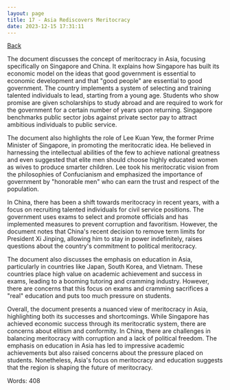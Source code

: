 ```yaml
---
layout: page
title: 17 - Asia Rediscovers Meritocracy
date: 2023-12-15 17:31:11
---
```


[Back](./)


The document discusses the concept of meritocracy in Asia, focusing specifically on Singapore and China. It explains how Singapore has built its economic model on the ideas that good government is essential to economic development and that "good people" are essential to good government. The country implements a system of selecting and training talented individuals to lead, starting from a young age. Students who show promise are given scholarships to study abroad and are required to work for the government for a certain number of years upon returning. Singapore benchmarks public sector jobs against private sector pay to attract ambitious individuals to public service.

The document also highlights the role of Lee Kuan Yew, the former Prime Minister of Singapore, in promoting the meritocratic idea. He believed in harnessing the intellectual abilities of the few to achieve national greatness and even suggested that elite men should choose highly educated women as wives to produce smarter children. Lee took his meritocratic vision from the philosophies of Confucianism and emphasized the importance of government by "honorable men" who can earn the trust and respect of the population.

In China, there has been a shift towards meritocracy in recent years, with a focus on recruiting talented individuals for civil service positions. The government uses exams to select and promote officials and has implemented measures to prevent corruption and favoritism. However, the document notes that China's recent decision to remove term limits for President Xi Jinping, allowing him to stay in power indefinitely, raises questions about the country's commitment to political meritocracy.

The document also discusses the emphasis on education in Asia, particularly in countries like Japan, South Korea, and Vietnam. These countries place high value on academic achievement and success in exams, leading to a booming tutoring and cramming industry. However, there are concerns that this focus on exams and cramming sacrifices a "real" education and puts too much pressure on students.

Overall, the document presents a nuanced view of meritocracy in Asia, highlighting both its successes and shortcomings. While Singapore has achieved economic success through its meritocratic system, there are concerns about elitism and conformity. In China, there are challenges in balancing meritocracy with corruption and a lack of political freedom. The emphasis on education in Asia has led to impressive academic achievements but also raised concerns about the pressure placed on students. Nonetheless, Asia's focus on meritocracy and education suggests that the region is shaping the future of meritocracy.

Words: 408